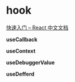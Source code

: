 # hook

[快速入门 – React 中文文档](https://zh-hans.react.dev/learn)

**useCallback**

**useContext**

**useDebuggerValue**

**useDefferd**
